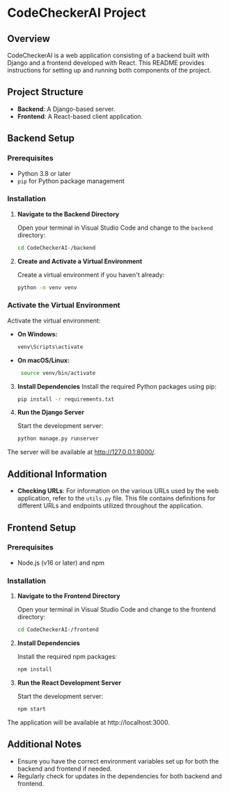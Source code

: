 # CodeCheckerAI Project

## Overview

CodeCheckerAI is a web application consisting of a backend built with Django and a frontend developed with React. This README provides instructions for setting up and running both components of the project.

## Project Structure

- **Backend**: A Django-based server.
- **Frontend**: A React-based client application.

## Backend Setup

### Prerequisites

- Python 3.8 or later
- `pip` for Python package management

### Installation

1. **Navigate to the Backend Directory**

   Open your terminal in Visual Studio Code and change to the `backend` directory:
   ```bash
   cd CodeCheckerAI-/backend

2. **Create and Activate a Virtual Environment**

    Create a virtual environment if you haven't already:
    ```bash
    python -m venv venv

### Activate the Virtual Environment

Activate the virtual environment:

- **On Windows:**
  ```bash
  venv\Scripts\activate


- **On macOS/Linux:** 
  ```bash
   source venv/bin/activate


3. **Install Dependencies**
    Install the required Python packages using pip:
    ```bash
    pip install -r requirements.txt


4. **Run the Django Server**

    Start the development server:
    ```bash
    python manage.py runserver

The server will be available at http://127.0.0.1:8000/.

## Additional Information

- **Checking URLs**: For information on the various URLs used by the web application, refer to the `utils.py` file. This file contains definitions for different URLs and endpoints utilized throughout the application.



## Frontend Setup

### Prerequisites

- Node.js (v16 or later) and npm

### Installation

1. **Navigate to the Frontend Directory**

    Open your terminal in Visual Studio Code and change to the frontend directory:
    ```bash
    cd CodeCheckerAI-/frontend

2. **Install Dependencies**

    Install the required npm packages:
    ```bash
    npm install


3. **Run the React Development Server**

    Start the development server:
    ```bash
    npm start

The application will be available at http://localhost:3000.

## Additional Notes
- Ensure you have the correct environment variables set up for both the backend and frontend if needed.
- Regularly check for updates in the dependencies for both backend and frontend.



